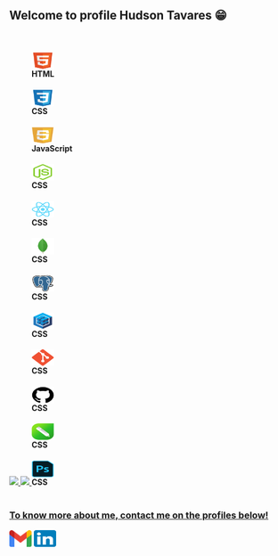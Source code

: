 ## Welcome to profile Hudson Tavares 😁

 <div style ="display: inline">
   <a href="https://github.com/hltav">
   <img height="150em" src="https://github-readme-stats.vercel.app/api?username=hltav&show_icons=true&theme=tokyonight&include_all_commits=true&count_private=true"/>
   <img height="150em" src="https://github-readme-stats.vercel.app/api/top-langs/?username=hltav&layout=compact&langs_count=6&theme=tokyonight"/>
    

</div>
<div style="display: inline-block"><br>
 
 <h4><img align="center" alt="HTML" height="30" width="40" src="https://raw.githubusercontent.com/devicons/devicon/master/icons/html5/html5-original.svg"/> <br> HTML</h4>
 <h4><img align="center" alt="CSS" height="30" width="40" src="https://raw.githubusercontent.com/devicons/devicon/master/icons/css3/css3-original.svg"/><br> CSS</h4>
 <h4><img align="center" alt="Js" height="30" width="40" src="https://github.com/hltav/MyIcons/blob/master/icons/JavaScript/JavaScript.svg"/><br> JavaScript</h4>
 <h4><img align="center" alt="Node.js" height="30" width="40" src="https://github.com/devicons/devicon/blob/master/icons/nodejs/nodejs-original.svg"/><br> CSS</h4>
 <h4><img align="center" alt="React.js" height="30" width="40" src="https://github.com/devicons/devicon/blob/master/icons/react/react-original.svg"/><br> CSS</h4>
 <h4><img align="center" alt="Mongo DB" height="30" width="40" src="https://github.com/devicons/devicon/blob/master/icons/mongodb/mongodb-original.svg"/> <br> CSS</h4>
 <h4><img align="center" alt="Postgre SQL" height="30" width="40" src="https://github.com/devicons/devicon/blob/master/icons/postgresql/postgresql-original.svg"/><br> CSS</h4>
 <h4><img align="center" alt="Sequelize" height="30" width="40" src="https://github.com/devicons/devicon/blob/master/icons/sequelize/sequelize-original.svg"/><br> CSS</h4>
 <h4><img align="center" alt="Git" height="30" width="40" src="https://github.com/hltav/MyIcons/blob/master/icons/Git/Giticon.svg"/><br> CSS</h4>
 <h4><img align="center" alt="GitHub" height="30" width="40" src="https://github.com/hltav/MyIcons/blob/master/icons/GitHub/Github.svg"/><br> CSS</h4>
 <h4><img align="center" alt="Corel Draw" height="30" width="40" src="https://github.com/hltav/MyIcons/blob/master/icons/Corel2021/Corellogo2.svg"/> <br> CSS</h4>
 <h4><img align="center" alt="Photoshop" height="30" width="40" src="https://github.com/hltav/MyIcons/blob/master/icons/Photoshop/Photoshoplogo2.svg"/><br> CSS</h4>
    
    

 </div>
 
 <br>
 
  ### To know more about me, contact me on the profiles below!
<div> 
 
  <a href = "mailto:hudsonlimatavares@gmail.com"><img align="center" alt="Gmail" height="30" width="40" src="https://github.com/hltav/MyIcons/blob/master/icons/Gmail/Gmail_icon_(2020).svg" target="_blank"></a>
  <a href="https://www.linkedin.com/in/hltav/" target="_blank"><img align="center" alt="LinkedIn" height="30" width="40" src="https://github.com/hltav/MyIcons/blob/master/icons/Linkedin/LinkedIn_icon.svg" target="_blank"></a> 
 
 

</div>
